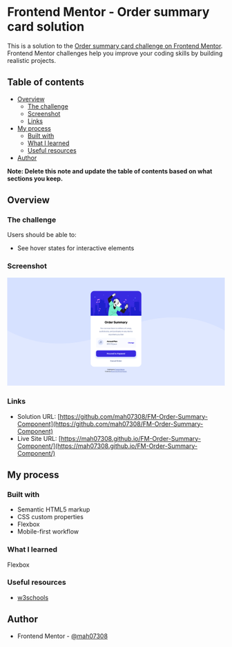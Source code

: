 # Frontend Mentor - Order summary card solution

This is a solution to the [Order summary card challenge on Frontend Mentor](https://www.frontendmentor.io/challenges/order-summary-component-QlPmajDUj). Frontend Mentor challenges help you improve your coding skills by building realistic projects.

## Table of contents

- [Overview](#overview)
  - [The challenge](#the-challenge)
  - [Screenshot](#screenshot)
  - [Links](#links)
- [My process](#my-process)
  - [Built with](#built-with)
  - [What I learned](#what-i-learned)
  - [Useful resources](#useful-resources)
- [Author](#author)

**Note: Delete this note and update the table of contents based on what sections you keep.**

## Overview

### The challenge

Users should be able to:

- See hover states for interactive elements

### Screenshot

![](./Screenshot%202023-05-25.png)

### Links

- Solution URL: [https://github.com/mah07308/FM-Order-Summary-Component](https://github.com/mah07308/FM-Order-Summary-Component)
- Live Site URL: [https://mah07308.github.io/FM-Order-Summary-Component/](https://mah07308.github.io/FM-Order-Summary-Component/)

## My process

### Built with

- Semantic HTML5 markup
- CSS custom properties
- Flexbox
- Mobile-first workflow

### What I learned

Flexbox

### Useful resources

- [w3schools](https://www.w3schools.com/)

## Author

- Frontend Mentor - [@mah07308](https://www.frontendmentor.io/profile/mah07308)
